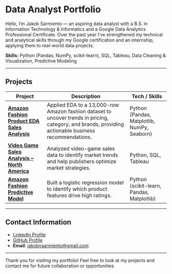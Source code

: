 # Data Analyst Portfolio

Hello, I’m Jakob Sarmiento — an aspiring data analyst with a B.S. in Information Technology & Informatics and a Google Data Analytics Professional Certificate. Over the past year I’ve strengthened my technical and analytical skills through my Google certification and an internship, applying them to real-world data projects. 

**Skills:** Python (Pandas, NumPy, scikit-learn), SQL, Tableau, Data Cleaning & Visualization, Predictive Modeling

---

## Projects

| Project | Description | Tech / Skills 
|--------|------------|---------------|
| **[Amazon Fashion Product EDA Sales Analysis](https://github.com/Jakob-Sarmiento/amazon-fashion-sales-eda-analysis)** | Applied EDA to a 13,000-row Amazon fashion dataset to uncover trends in pricing, category, and brands, providing actionable business recommendations.  | Python (Pandas, Matplotlib, NumPy, Seaborn) | 
| **[Video Game Sales Analysis – North America](https://github.com/Jakob-Sarmiento/north-american-video-game-sales-analysis)** | Analyzed video-game sales data to identify market trends and help publishers optimize market strategies.| Python, SQL, Tableau | 
| **[Amazon Fashion Predictive Model](https://github.com/Jakob-Sarmiento/amazon-fashion-sales-predictive-model)** | Built a logistic regression model to identify which product features drive high ratings.| Python (scikit-learn, Pandas, Matplotlib) |
---

## Contact Information
- [LinkedIn Profile](https://www.linkedin.com/in/jakob-sarmiento-080074264/)  
- [GitHub Profile](https://github.com/Jakob-Sarmiento)
- **Email**: jakobnsarmiento@gmail.com

---
Thank you for visiting my portfolio! Feel free to look at my projects and contact me for future collaboration or opportunities.
